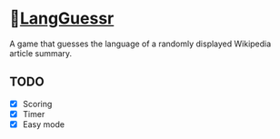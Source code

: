 # 📖[LangGuessr](https://langguessr.xiupos.net/)

A game that guesses the language of a randomly displayed Wikipedia article summary.

## TODO

- [x] Scoring
- [x] Timer
- [x] Easy mode
